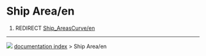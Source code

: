 # Ship Area/en
1.  REDIRECT [Ship_AreasCurve/en](Ship_AreasCurve/en.md)



---
![](images/Right_arrow.png) [documentation index](../README.md) > Ship Area/en
